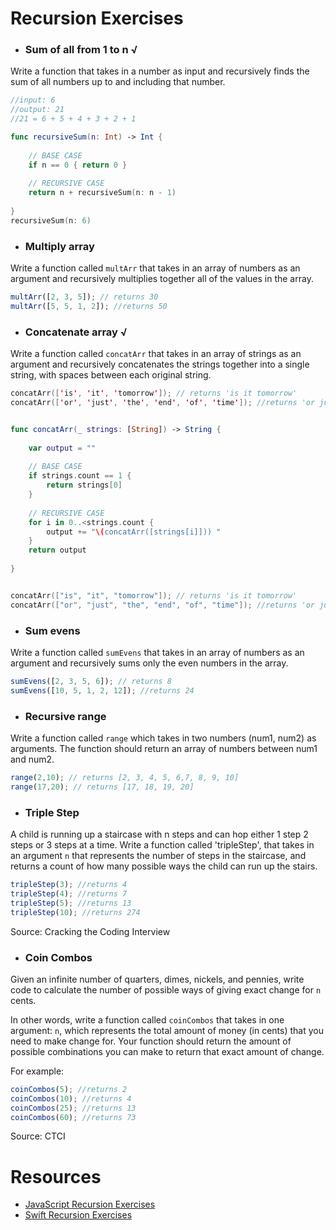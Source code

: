 # Recursion Exercises

- ### Sum of all from 1 to n √

Write a function that takes in a number as input and recursively finds the sum of all numbers up to and including that number.

```swift
//input: 6
//output: 21
//21 = 6 + 5 + 4 + 3 + 2 + 1

func recursiveSum(n: Int) -> Int {
    
    // BASE CASE
    if n == 0 { return 0 }
    
    // RECURSIVE CASE
    return n + recursiveSum(n: n - 1)
    
}
recursiveSum(n: 6)

```


- ### Multiply array

Write a function called `multArr` that takes in an array of numbers as an argument and recursively multiplies together all of the values in the array.

```js
multArr([2, 3, 5]); // returns 30
multArr([5, 5, 1, 2]); //returns 50
```

- ### Concatenate array √

Write a function called `concatArr` that takes in an array of strings as an argument and recursively concatenates the strings together into a single string, with spaces between each original string.

```swift
concatArr(['is', 'it', 'tomorrow']); // returns 'is it tomorrow'
concatArr(['or', 'just', 'the', 'end', 'of', 'time']); //returns 'or just the end of time'


func concatArr(_ strings: [String]) -> String {
    
    var output = ""
    
    // BASE CASE
    if strings.count == 1 {
        return strings[0]
    }
    
    // RECURSIVE CASE
    for i in 0..<strings.count {
        output += "\(concatArr([strings[i]])) "
    }
    return output
    
}


concatArr(["is", "it", "tomorrow"]); // returns 'is it tomorrow'
concatArr(["or", "just", "the", "end", "of", "time"]); //returns 'or just the end of time'
```

- ### Sum evens

Write a function called `sumEvens` that takes in an array of numbers as an argument and recursively sums only the even numbers in the array.

```js
sumEvens([2, 3, 5, 6]); // returns 8
sumEvens([10, 5, 1, 2, 12]); //returns 24
```

- ### Recursive range

Write a function called `range` which takes in two numbers (num1, num2) as arguments. The function should return an array of numbers between num1 and num2.

```js
range(2,10); // returns [2, 3, 4, 5, 6,7, 8, 9, 10]
range(17,20); // returns [17, 18, 19, 20]
```


- ### Triple Step

A child is running up a staircase with n steps and can hop either 1 step 2 steps or 3 steps at a time. Write a function called 'tripleStep', that takes in an argument `n` that represents the number of steps in the staircase, and returns a count of how many possible ways the child can run up the stairs.

```js
tripleStep(3); //returns 4
tripleStep(4); //returns 7
tripleStep(5); //returns 13
tripleStep(10); //returns 274
```

Source: Cracking the Coding Interview

- ### Coin Combos

Given an infinite number of quarters, dimes, nickels, and pennies, write code to calculate the number of possible ways of giving exact change for `n` cents.

In other words, write a function called `coinCombos` that takes in one argument: `n`, which represents the total amount of money (in cents) that you need to make change for. Your function should return the amount of possible combinations you can make to return that exact amount of change.

For example:
```js
coinCombos(5); //returns 2
coinCombos(10); //returns 4
coinCombos(25); //returns 13
coinCombos(60); //returns 73
```

Source: CTCI

# Resources
- [JavaScript Recursion Exercises](http://www.w3resource.com/javascript-exercises/javascript-recursion-functions-exercises.php)
- [Swift Recursion Exercises](https://www.weheartswift.com/recursion/)
